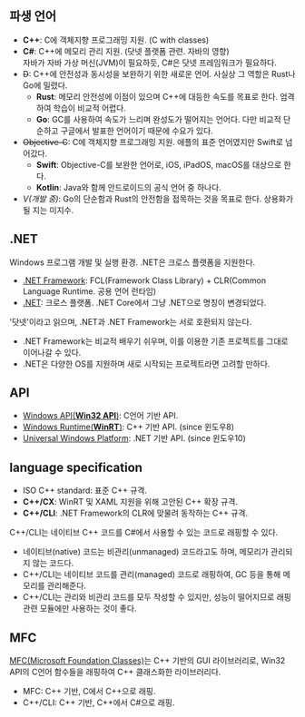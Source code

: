 ## 파생 언어
- **C++**: C에 객체지향 프로그래밍 지원. (C with classes)
- **C#**: C++에 메모리 관리 지원. (닷넷 플랫폼 관련. 자바의 영향)  
자바가 자바 가상 머신(JVM)이 필요하듯, C#은 닷넷 프레임워크가 필요하다.
- ~~D~~: C++에 안전성과 동시성을 보완하기 위한 새로운 언어. 사실상 그 역할은 Rust나 Go에 밀렸다.
  - **Rust**: 메모리 안전성에 이점이 있으며 C++에 대등한 속도를 목표로 한다. 엄격하여 학습이 비교적 어렵다.
  - **Go**: GC를 사용하여 속도가 느리며 완성도가 떨어지는 언어다. 다만 비교적 단순하고 구글에서 발표한 언어이기 때문에 수요가 있다.
- ~~Objective-C~~: C에 객체지향 프로그래밍 지원. 애플의 표준 언어였지만 Swift로 넘어갔다.
  - **Swift**: Objective-C를 보완한 언어로, iOS, iPadOS, macOS를 대상으로 한다.
  - **Kotlin**: Java와 함께 안드로이드의 공식 언어 중 하나다.
- *V(개발 중)*: Go의 단순함과 Rust의 안전함을 접목하는 것을 목표로 한다. 상용화가 될 지는 미지수.

## .NET
Windows 프로그램 개발 및 실행 환경. .NET은 크로스 플랫폼을 지원한다.
- [.NET Framework][1]: FCL(Framework Class Library) + CLR(Common Language Runtime. 공용 언어 런타임)
- [.NET][2]: 크로스 플랫폼. .NET Core에서 그냥 .NET으로 명칭이 변경되었다.

'닷넷'이라고 읽으며, .NET과 .NET Framework는 서로 호환되지 않는다.
  - .NET Framework는 비교적 배우기 쉬우며, 이를 이용한 기존 프로젝트를 그대로 이어나갈 수 있다.
  - .NET은 다양한 OS를 지원하며 새로 시작되는 프로젝트라면 고려할 만하다.

## API
- [Windows API(**Win32 API**)][3]: C언어 기반 API.
- [Windows Runtime(**WinRT**)][4]: C++ 기반 API. (since 윈도우8)
- [Universal Windows Platform][5]: .NET 기반 API. (since 윈도우10)

## language specification
- ISO C++ standard: 표준 C++ 규격.
- **C++/CX**: WinRT 및 XAML 지원을 위해 고안된 C++ 확장 규격.
- **C++/CLI**: .NET Framework의 CLR에 맞물려 동작하는 C++ 규격.

C++/CLI는 네이티브 C++ 코드를 C#에서 사용할 수 있는 코드로 래핑할 수 있다.
- 네이티브(native) 코드는 비관리(unmanaged) 코드라고도 하며, 메모리가 관리되지 않는 코드다.  
- C++/CLI는 네이티브 코드를 관리(managed) 코드로 래핑하여, GC 등을 통해 메모리를 관리해준다.
- C++/CLI는 관리와 비관리 코드를 모두 작성할 수 있지만, 성능이 떨어지므로 래핑 관련 모듈에만 사용하는 것이 좋다. 

## MFC
[MFC(Microsoft Foundation Classes)][7]는 C++ 기반의 GUI 라이브러리로, Win32 API의 C언어 함수들을 래핑하여 C++ 클래스화한 라이브러리다.
- MFC: C++ 기반, C에서 C++으로 래핑.
- C++/CLI: C++ 기반, C++에서 C#으로 래핑.

[1]: https://namu.wiki/w/Microsoft%20.NET#s-3
[2]: https://namu.wiki/w/Microsoft%20.NET#s-4
[3]: https://namu.wiki/w/Windows%20API
[4]: https://namu.wiki/w/Windows%20Runtime
[5]: https://namu.wiki/w/Universal%20Windows%20Platform
[6]: https://namu.wiki/w/C%2B%2B#s-4.1
[7]: https://namu.wiki/w/MFC
